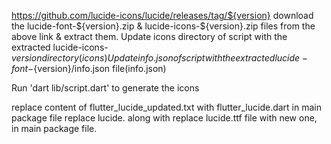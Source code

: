 https://github.com/lucide-icons/lucide/releases/tag/${version}
download the lucide-font-${version}.zip & lucide-icons-${version}.zip files from the above link & extract them.
Update icons directory of script with the extracted lucide-icons-${version} directory(icons)
Update info.json of script with the extracted lucide-font-${version}/info.json file(info.json)

Run 'dart lib/script.dart' to generate the icons

replace content of flutter_lucide_updated.txt with flutter_lucide.dart in main package file
replace lucide. along with replace lucide.ttf file with new one, in main package file.
